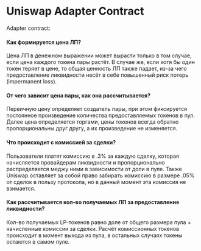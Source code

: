 # Uniswap Adapter Contract

Adapter contract: 


#### Как формируется цена ЛП?

Цена ЛП в денежном выражении может вырасти только в том случае, если цена каждого токена пары растёт. В случае же, если хотя бы один токен теряет в цене, то общая ценность ЛП также падает, из-за чего предоставление ликвидности несёт в себе повышенный риск потерь (impermanent loss).

#### От чего зависит цена пары, как она рассчитывается?

Первичную цену определяет создатель пары, при этом фиксируется постоянное произведение количества предоставляемых токенов в пул. Далее цена определяется торгами, цены токенов всегда обратно пропорциональны друг другу, а их произведение не изменяется.

#### Что происходит с комиссией за сделки?

Пользователи платят комиссию в .3% за каждую сделку, которая начисляется провайдерам ликвидности и пропорционально распределяется меджу ними в зависимости от доли в пуле. Также Uniswap оставляет за собой право забирать комиссию в размере .05% от сделок в пользу протокола, но в данный момент эта комиссия не взимается. 

#### Как рассчитывается кол-во получаемых ЛП за предоставление ликвидности?

Кол-во получаемых LP-токенов равно доле от общего размера пула + начисленные комиссии за сделки. Расчёт комиссионных токенов происходит в момент выхода из пула, в остальных случаях токены остаются в самом пуле.